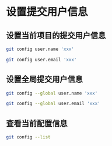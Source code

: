 # 设置提交用户信息

## 设置当前项目的提交用户信息

```bash
git config user.name 'xxx'

git config user.email 'xxx'
```

## 设置全局提交用户信息

```bash
git config --global user.name 'xxx'

git config --global user.email 'xxx'
```

## 查看当前配置信息

```bash
git config --list
```
